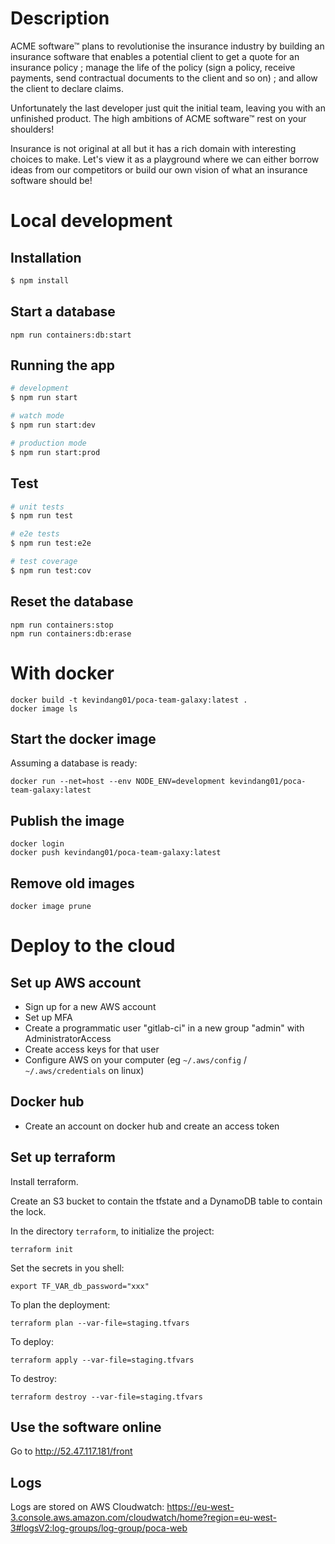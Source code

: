 # Description

ACME software™ plans to revolutionise the insurance industry by building an insurance software that enables a potential client to get a quote for an insurance policy ; manage the life of the policy (sign a policy, receive payments, send contractual documents to the client and so on) ; and allow the client to declare claims.

Unfortunately the last developer just quit the initial team, leaving you with an unfinished product. The high ambitions of ACME software™ rest on your shoulders!

Insurance is not original at all but it has a rich domain with interesting choices to make. Let's view it as a playground where we can either borrow ideas from our competitors or build our own vision of what an insurance software should be!

# Local development

## Installation

```bash
$ npm install
```

## Start a database

```
npm run containers:db:start
```

## Running the app

```bash
# development
$ npm run start

# watch mode
$ npm run start:dev

# production mode
$ npm run start:prod
```

## Test

```bash
# unit tests
$ npm run test

# e2e tests
$ npm run test:e2e

# test coverage
$ npm run test:cov
```

## Reset the database

```
npm run containers:stop
npm run containers:db:erase
```

# With docker

```
docker build -t kevindang01/poca-team-galaxy:latest .
docker image ls
```

## Start the docker image

Assuming a database is ready:

```
docker run --net=host --env NODE_ENV=development kevindang01/poca-team-galaxy:latest
```

## Publish the image

```
docker login
docker push kevindang01/poca-team-galaxy:latest
```

## Remove old images

```
docker image prune
```

# Deploy to the cloud

## Set up AWS account

* Sign up for a new AWS account
* Set up MFA
* Create a programmatic user "gitlab-ci" in a new group "admin" with AdministratorAccess
* Create access keys for that user
* Configure AWS on your computer (eg `~/.aws/config` / `~/.aws/credentials` on linux)

## Docker hub

* Create an account on docker hub and create an access token

## Set up terraform

Install terraform.

Create an S3 bucket to contain the tfstate and a DynamoDB table to contain the lock.

In the directory `terraform`, to initialize the project:

```
terraform init
```

Set the secrets in you shell:

```
export TF_VAR_db_password="xxx"
```

To plan the deployment:

```
terraform plan --var-file=staging.tfvars
```

To deploy:

```
terraform apply --var-file=staging.tfvars
```

To destroy:

```
terraform destroy --var-file=staging.tfvars
```

## Use the software online

Go to http://52.47.117.181/front

## Logs

Logs are stored on AWS Cloudwatch: https://eu-west-3.console.aws.amazon.com/cloudwatch/home?region=eu-west-3#logsV2:log-groups/log-group/poca-web
